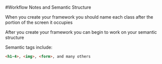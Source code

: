 #Workflow Notes and Semantic Structure

When you create your framework you should name each class after the portion of the screen it occupies

After you create your framework you can begin to work on your semantic structure

Semantic tags include:

```HTML
<h1-4>, <img>, <form>, and many others
```
